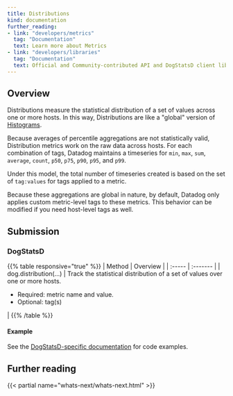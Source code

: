 ```yaml
---
title: Distributions
kind: documentation
further_reading:
- link: "developers/metrics"
  tag: "Documentation"
  text: Learn more about Metrics
- link: "developers/libraries"
  tag: "Documentation"
  text: Official and Community-contributed API and DogStatsD client libraries
---
```


## Overview

Distributions measure the statistical distribution of a set of values across one or more hosts. In this way, Distributions are like a "global" version of [Histograms][2].

Because averages of percentile aggregations are not statistically valid, Distribution metrics work on the raw data across hosts. For each combination of tags, Datadog maintains a timeseries for `min`, `max`, `sum`, `average`, `count`, `p50`, `p75`, `p90`, `p95`, and `p99`.

Under this model, the total number of timeseries created is based on the set of `tag:values` for tags applied to a metric.

Because these aggregations are global in nature, by default, Datadog only applies custom metric-level tags to these metrics. This behavior can be modified if you need host-level tags as well.

## Submission

<!--
### Agent check

{{% table responsive="true" %}}
| Method | Overview |
| :----- | :----- |
| self.distribution(...) | Track the statistical distribution of a set of values over one or more hosts. |
{{% /table %}}
-->

### DogStatsD

{{% table responsive="true" %}}
| Method | Overview |
| :----- | :------- |
| dog.distribution(...) | Track the statistical distribution of a set of values over one or more hosts.<ul><li>Required: metric name and value.</li><li>Optional: tag(s)</li></ul> |
{{% /table %}}

#### Example

See the [DogStatsD-specific documentation][1] for code examples.

## Further reading

{{< partial name="whats-next/whats-next.html" >}}

[1]: /developers/dogstatsd/data_types#distributions
[2]: /developers/metrics/histograms
